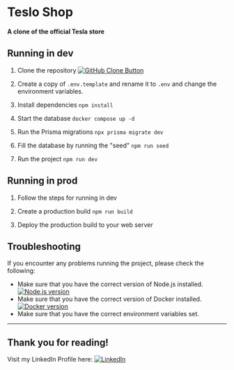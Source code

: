 # Teslo Shop

**A clone of the official Tesla store**

## Running in dev

1. Clone the repository
[![GitHub Clone Button](https://img.shields.io/badge/Clone--red.svg?style=flat)]([https://github.com/Klerith/nest-teslo-shop](https://github.com/tatoclemente/Teslo-Shop.git))

2. Create a copy of `.env.template` and rename it to `.env` and change the environment variables.

3. Install dependencies `npm install`

4. Start the database `docker compose up -d`

5. Run the Prisma migrations `npx prisma migrate dev`

6. Fill the database by running the "seed" `npm run seed`

7. Run the project `npm run dev`

## Running in prod

1. Follow the steps for running in dev

2. Create a production build `npm run build`

3. Deploy the production build to your web server


## Troubleshooting

If you encounter any problems running the project, please check the following:

* Make sure that you have the correct version of Node.js installed.
[![Node.js version](https://img.shields.io/badge/Node.js_version-green.svg?style=flat)](https://nodejs.org/en/download/)
* Make sure that you have the correct version of Docker installed.
[![Docker version](https://img.shields.io/badge/Docker_version-blue.svg?style=flat)](https://docs.docker.com/get-started/)
* Make sure that you have the correct environment variables set.

<hr />

## Thank you for reading!

Visit my LinkedIn Profile here: 
[![LinkedIn](https://img.shields.io/badge/LinkedIn-0A66C2?logo=LinkedIn&logoColor=white&labelColor=101010)](https://linkedin.com/in/tatoclemente/)


